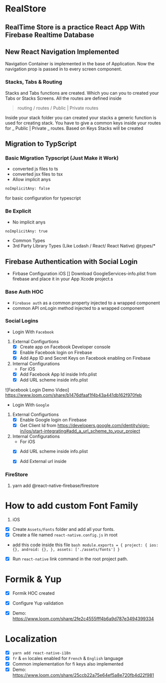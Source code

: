 # RealStore

## RealTime Store is a practice React App With Firebase Realtime Database

## New React Navigation Implemented

Navigation Container is implemented in the base of Application. Now the navigation prop is passed in to every screen component.

### Stacks, Tabs & Routing

Stacks and Tabs functions are created. Which you can you to created your Tabs or Stacks Screens. All the routes are defined inside

> routing / routes / Public | Private routes

Inside your stack folder you can created your stacks a generic function is used for creating stack. You have to give a common keys inside your routes for _ Public | Private _ routes. Based on Keys Stacks will be created

## Migration to TypScript

### Basic Migration Typscript (Just Make it Work)

- converted js files to ts
- converted jsx files to tsx
- Allow implicit anys

```bash
noImplicitAny: false
```

for basic configuration for typescript

### Be Explicit

- No implicit anys

```bash
noImplicitAny: true
```

- Common Types
- 3rd Party Library Types (Like Lodash / React/ React Native) @types/\*

## Firebase Authentication with Social Login

- Firbase Configuration iOS
  [] Download GoogleServices-info.plist from firebase and place it in your App Xcode project.s

### Base Auth HOC

- `Firebase auth` as a common property injected to a wrapped component
- common API onLogin method injected to a wrapped component

### Social Logins

- Login With `Facebook`

1. External Configurtions
   - [x] Create app on Facebook Developer console
   - [x] Enable Facebook login on Firebase
   - [x] Add App ID and Secret Keys on Facebook enabling on Firebase

2. Internal Configurations
   - For iOS
    - [x] Add Facebook App Id inside Info.plist
    - [x] Add URL scheme inside info.plist

![Facebook Login Demo Video] https://www.loom.com/share/b1476dfaaf1f4b43a441db162f970feb

- Login With `Google`

1. External Configurtions
   - [x] Enable Google login on Firebase
   - [x] Get Client Id from https://developers.google.com/identity/sign-in/ios/start-integrating#add_a_url_scheme_to_your_project

2. Internal Configurations
   - For iOS
    - [x] Add URL scheme inside info.plist
    - [x] Add External url inside


### FireStore

1. yarn add @react-native-firebase/firestore

# How to add custom Font Family 

1. iOS
 - [x] Create `Assets/Fonts` folder and add all your fonts.
 - [x] Create a file named `react-native.config.js` in root 
 - add this code inside this file
         ```bash
         module.exports = {
         project: {
             ios: {},
             android: {},
         },
         assets: ['./assets/fonts']
         }```
- [x] Run `react-native` link command in the root project path.

# Formik & Yup
- [x] Formik HOC created 
- [x] Configure Yup validation
- [x] Demo: https://www.loom.com/share/2fe2c4555fff4b6a9d787e3494399334 


# Localization 

- [x] `yarn add react-native-i18n`
- [x] `fr` & `en` locales enabled for `French` & `English` language
- [x] Common implementation for fi keys also implemented
- [x] Demo: https://www.loom.com/share/25ccb22a75e64ef5a8e720fb4d22f981 

